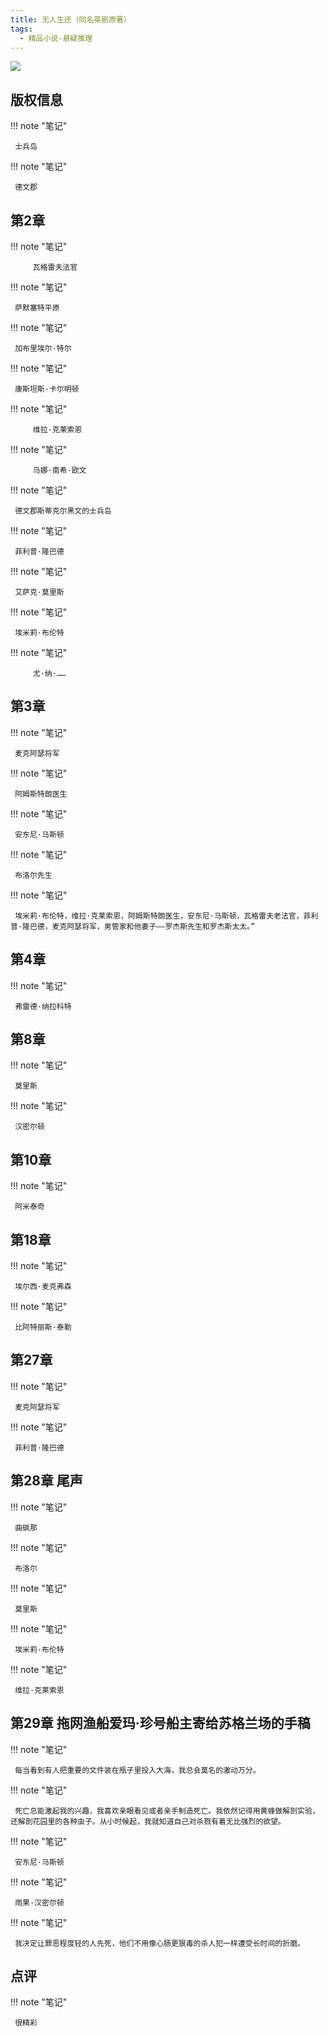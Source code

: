 ```yaml
---
title: 无人生还（同名英剧原著）
tags:
  - 精品小说-悬疑推理
---
```


![](https://cdn.weread.qq.com/weread/cover/63/yuewen_728514/s_yuewen_7285141680854106.jpg)


## 版权信息




!!! note "笔记"

	 士兵岛 


!!! note "笔记"

	 德文郡 


## 第2章




!!! note "笔记"

	     瓦格雷夫法官 


!!! note "笔记"

	 萨默塞特平原 


!!! note "笔记"

	 加布里埃尔·特尔 


!!! note "笔记"

	 康斯坦斯·卡尔明顿 


!!! note "笔记"

	     维拉·克莱索恩 


!!! note "笔记"

	     乌娜·南希·欧文 
 


!!! note "笔记"

	 德文郡斯蒂克尔黑文的士兵岛 


!!! note "笔记"

	 菲利普·隆巴德 


!!! note "笔记"

	 艾萨克·莫里斯 


!!! note "笔记"

	 埃米莉·布伦特 


!!! note "笔记"

	     尤·纳·…… 


## 第3章




!!! note "笔记"

	 麦克阿瑟将军 


!!! note "笔记"

	 阿姆斯特朗医生 


!!! note "笔记"

	 安东尼·马斯顿 


!!! note "笔记"

	 布洛尔先生 


!!! note "笔记"

	 埃米莉·布伦特，维拉·克莱索恩，阿姆斯特朗医生，安东尼·马斯顿，瓦格雷夫老法官，菲利普·隆巴德，麦克阿瑟将军，男管家和他妻子——罗杰斯先生和罗杰斯太太。” 
 


## 第4章




!!! note "笔记"

	 弗雷德·纳拉科特 


## 第8章




!!! note "笔记"

	 莫里斯 


!!! note "笔记"

	 汉密尔顿 


## 第10章




!!! note "笔记"

	 阿米泰奇 


## 第18章




!!! note "笔记"

	 埃尔西·麦克弗森 


!!! note "笔记"

	 比阿特丽斯·泰勒 


## 第27章




!!! note "笔记"

	 麦克阿瑟将军 


!!! note "笔记"

	 菲利普·隆巴德 


## 第28章 尾声




!!! note "笔记"

	 曲砜那 


!!! note "笔记"

	 布洛尔 


!!! note "笔记"

	 莫里斯 


!!! note "笔记"

	 埃米莉·布伦特 


!!! note "笔记"

	 维拉·克莱索恩 


## 第29章 拖网渔船爱玛·珍号船主寄给苏格兰场的手稿




!!! note "笔记"

	 每当看到有人把重要的文件装在瓶子里投入大海，我总会莫名的激动万分。 


!!! note "笔记"

	 死亡总能激起我的兴趣，我喜欢亲眼看见或者亲手制造死亡。我依然记得用黄蜂做解剖实验，还解剖花园里的各种虫子。从小时候起，我就知道自己对杀戮有着无比强烈的欲望。 


!!! note "笔记"

	 安东尼·马斯顿 


!!! note "笔记"

	 雨果·汉密尔顿 


!!! note "笔记"

	 我决定让罪恶程度轻的人先死，他们不用像心肠更狠毒的杀人犯一样遭受长时间的折磨。 


## 点评




!!! note "笔记"

	 很精彩
 


